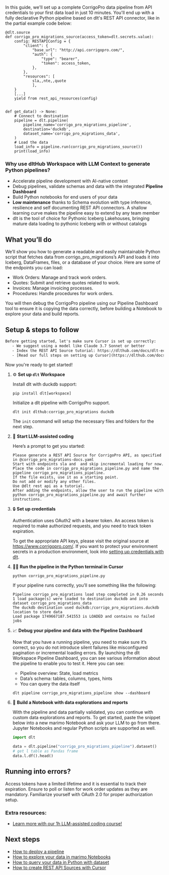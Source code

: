 In this guide, we'll set up a complete CorrigoPro data pipeline from API credentials to your first data load in just 10 minutes. You'll end up with a fully declarative Python pipeline based on dlt's REST API connector, like in the partial example code below:

```python-outcome
@dlt.source
def corrigo_pro_migrations_source(access_token=dlt.secrets.value):
    config: RESTAPIConfig = {
        "client": {
            "base_url": "http://api.corrigopro.com/",
            "auth": {
                "type": "bearer",
                "token": access_token,
            },
        },
        "resources": [
            sla,,nte,,quote
            ],
    }
    [...]
    yield from rest_api_resources(config)


def get_data() -> None:
    # Connect to destination
    pipeline = dlt.pipeline(
        pipeline_name='corrigo_pro_migrations_pipeline',
        destination='duckdb',
        dataset_name='corrigo_pro_migrations_data', 
    )
    # Load the data
    load_info = pipeline.run(corrigo_pro_migrations_source())
    print(load_info) 
```

### Why use dltHub Workspace with LLM Context to generate Python pipelines?

- Accelerate pipeline development with AI-native context
- Debug pipelines, validate schemas and data with the integrated **Pipeline Dashboard**
- Build Python notebooks for end users of your data
- **Low maintenance** thanks to Schema evolution with type inference, resilience and self documenting REST API connectors. A shallow learning curve makes the pipeline easy to extend by any team member
- dlt is the tool of choice for Pythonic Iceberg Lakehouses, bringing mature data loading to pythonic Iceberg with or without catalogs

## What you’ll do

We’ll show you how to generate a readable and easily maintainable Python script that fetches data from corrigo_pro_migrations’s API and loads it into Iceberg, DataFrames, files, or a database of your choice. Here are some of the endpoints you can load:

- Work Orders: Manage and track work orders.
- Quotes: Submit and retrieve quotes related to work.
- Invoices: Manage invoicing processes.
- Procedures: Handle procedures for work orders.

You will then debug the CorrigoPro pipeline using our Pipeline Dashboard tool to ensure it is copying the data correctly, before building a Notebook to explore your data and build reports.

## Setup & steps to follow

```default
Before getting started, let's make sure Cursor is set up correctly:
   - We suggest using a model like Claude 3.7 Sonnet or better
   - Index the REST API Source tutorial: https://dlthub.com/docs/dlt-ecosystem/verified-sources/rest_api/ and add it to context as **@dlt rest api**
   - [Read our full steps on setting up Cursor](https://dlthub.com/docs/dlt-ecosystem/llm-tooling/cursor-restapi#23-configuring-cursor-with-documentation)
```

Now you're ready to get started!

1. ⚙️ **Set up `dlt` Workspace**
    
    Install dlt with duckdb support:
    ```shell
    pip install dlt[workspace]
    ```

    Initialize a dlt pipeline with CorrigoPro support.
    ```shell
    dlt init dlthub:corrigo_pro_migrations duckdb
    ```

    The `init` command will setup the necessary files and folders for the next step.
    
2. 🤠 **Start LLM-assisted coding**
    
    Here’s a prompt to get you started:
    
    ```prompt
    Please generate a REST API Source for CorrigoPro API, as specified in @corrigo_pro_migrations-docs.yaml 
    Start with endpoints sla and  and skip incremental loading for now. 
    Place the code in corrigo_pro_migrations_pipeline.py and name the pipeline corrigo_pro_migrations_pipeline. 
    If the file exists, use it as a starting point. 
    Do not add or modify any other files. 
    Use @dlt rest api as a tutorial. 
    After adding the endpoints, allow the user to run the pipeline with python corrigo_pro_migrations_pipeline.py and await further instructions.
    ```

    
3. 🔒 **Set up credentials** 
    
    Authentication uses OAuth2 with a bearer token. An access token is required to make authorized requests, and you need to track token expiration.
    
    To get the appropriate API keys, please visit the original source at https://www.corrigopro.com/.
    If you want to protect your environment secrets in a production environment, look into [setting up credentials with dlt](https://dlthub.com/docs/walkthroughs/add_credentials).
    
4. 🏃‍♀️ **Run the pipeline in the Python terminal in Cursor**
    
    ```shell
    python corrigo_pro_migrations_pipeline.py
    ```
    
    If your pipeline runs correctly, you’ll see something like the following:
    
    ```shell
    Pipeline corrigo_pro_migrations load step completed in 0.26 seconds
    1 load package(s) were loaded to destination duckdb and into dataset corrigo_pro_migrations_data
    The duckdb destination used duckdb:/corrigo_pro_migrations.duckdb location to store data
    Load package 1749667187.541553 is LOADED and contains no failed jobs
    ```
    
5. 📈 **Debug your pipeline and data with the Pipeline Dashboard**

    Now that you have a running pipeline, you need to make sure it’s correct, so you do not introduce silent failures like misconfigured pagination or incremental loading errors. By launching the dlt Workspace Pipeline Dashboard, you can see various information about the pipeline to enable you to test it. Here you can see:
    - Pipeline overview: State, load metrics
    - Data’s schema: tables, columns, types, hints
    - You can query the data itself
    
    ```shell
    dlt pipeline corrigo_pro_migrations_pipeline show --dashboard
    ```
    
6. 🐍 **Build a Notebook with data explorations and reports**

    With the pipeline and data partially validated, you can continue with custom data explorations and reports. To get started, paste the snippet below into a new marimo Notebook and ask your LLM to go from there. Jupyter Notebooks and regular Python scripts are supported as well.

    
    ```python
    import dlt

   data = dlt.pipeline("corrigo_pro_migrations_pipeline").dataset()
   # get l table as Pandas frame
   data.l.df().head()
    ```

## Running into errors?

Access tokens have a limited lifetime and it is essential to track their expiration. Ensure to poll or listen for work order updates as they are mandatory. Familiarize yourself with OAuth 2.0 for proper authorization setup.

### Extra resources:

- [Learn more with our 1h LLM-assisted coding course!](https://www.youtube.com/watch?v=GGid70rnJuM)

## Next steps

- [How to deploy a pipeline](https://dlthub.com/docs/walkthroughs/deploy-a-pipeline)
- [How to explore your data in marimo Notebooks](https://dlthub.com/docs/general-usage/dataset-access/marimo)
- [How to query your data in Python with dataset](https://dlthub.com/docs/general-usage/dataset-access/dataset)
- [How to create REST API Sources with Cursor](https://dlthub.com/docs/dlt-ecosystem/llm-tooling/cursor-restapi)